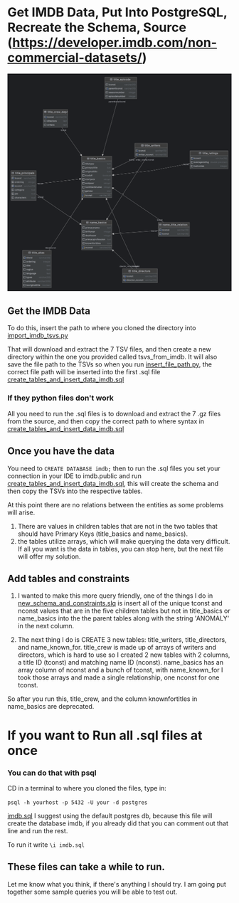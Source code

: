 # Get IMDB Data, Put Into PostgreSQL, Recreate the Schema, Source (https://developer.imdb.com/non-commercial-datasets/)

![ERD of Project](https://github.com/kentstephen/imdb_postgres_elt/blob/main/diagrams/imdb_schema.png)

## Get the IMDB Data

To do this, insert the path to where you cloned the directory into [import_imdb_tsvs.py](https://github.com/kentstephen/imdb_postgres_elt/blob/main/import_imdb_tsvs.py)

That will download and extract the 7 TSV files, and then create a new directory within the one you provided called tsvs_from_imdb. 
It will also save the file path to the TSVs so when you run [insert_file_path.py](https://github.com/kentstephen/imdb_postgres_elt/blob/main/insert_file_paths.py), the correct file path will be inserted into the first .sql file [create_tables_and_insert_data_imdb.sql](https://github.com/kentstephen/imdb_postgres_elt/blob/main/create_tables_insert_data_imdb.sql)

### If they python files don't work 

All you need to run the .sql files is to download and extract the 7 .gz files from the source, and then copy the correct path to where syntax in [create_tables_and_insert_data_imdb.sql](https://github.com/kentstephen/imdb_postgres_elt/blob/main/create_tables_insert_data_imdb.sql)

## Once you have the data

You need to ```CREATE DATABASE imdb;``` then to run the .sql files you set your connection in your IDE to imdb.public and run [create_tables_and_insert_data_imdb.sql](https://github.com/kentstephen/imdb_postgres_elt/blob/main/create_tables_insert_data_imdb.sql), this will create the schema and then copy the TSVs into the respective tables. 

At this point there are no relations between the entities as some problems will arise. 

1. There are values in children tables that are not in the two tables that should have Primary Keys (title_basics and name_basics). 
2. the tables utilize arrays, which will make querying the data very difficult. If all you want is the data in tables, you can stop here, but the next file will offer my solution.

## Add tables and constraints

1. I wanted to make this more query friendly, one of the things I do in [new_schema_and_constraints.slq](https://github.com/kentstephen/imdb_postgres_elt/blob/main/new_schema_and_constraints.sql) is insert all of the unique tconst and nconst values that are in the five children tables but not in title_basics or name_basics into the the parent tables along with the string 'ANOMALY' in the next column. 

2. The next thing I do is CREATE 3 new tables: title_writers, title_directors, and name_known_for. title_crew is made up of arrays of writers and directors, which is hard to use so I created 2 new tables with 2 columns, a title ID (tconst) and matching name ID (nconst). name_basics has an array column of nconst and a bunch of tconst, with name_known_for I took those arrays and made a single relationship, one nconst for one tconst. 

So after you run this, title_crew, and the column knownfortitles in name_basics are deprecated.

# If you want to Run all .sql files at once

### You can do that with psql

CD in a terminal to where you cloned the files, type in:

```psql -h yourhost -p 5432 -U your -d postgres```

[imdb.sql](https://github.com/kentstephen/imdb_postgres_elt/blob/main/imdb.sql) I suggest using the default postgres db, because this file will create the database imdb, if you already did that you can comment out that line and run the rest.

To run it write ```\i imdb.sql```

## These files can take a while to run.

Let me know what you think, if there's anything I should try. I am going put together some sample queries you will be able to test out.
